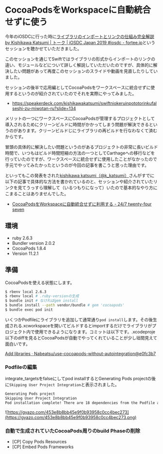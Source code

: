 # CocoaPodsをWorkspaceに自動統合せずに使う

今年のiOSDCに行った時に[ライブラリのインポートとリンクの仕組み完全解説 by Kishikawa Katsumi | トーク | iOSDC Japan 2019 #iosdc - fortee.jp](https://fortee.jp/iosdc-japan-2019/proposal/28d1013f-a57b-4d42-b486-a3372c459459)というセッションを聴かせていただきました。

このセッションを通じてSwiftではライブラリの形式からインポートのリンクの違い、モジュールなどについて詳しく解説していただいたのですが、具体的に解決したい問題があって再度このセッションのスライドや動画を見直したりしていました。

セッションの後半で応用編としてCocoaPodsをワークスペースに統合せずに使用するというのが紹介されていたのでそれを実際にやってみました。

- https://speakerdeck.com/kishikawakatsumi/swiftniokeruinpototorinkufalseshi-zu-miwotan-ru?slide=134

メリットの一つにワークスペースにCocoaPodsが管理するプロジェクトとして導入されるためにクリーンビルドに時間がかかってしまう問題が解決できるというのがあります。クリーンビルドじにライブラリの再ビルドを行なわなくて済むからです。

冒頭の具体的に解決したい問題というのがあるプロジェクトの非常に長いビルド時間で、いつもはビルド時間短縮の方法の一つとしてCarthageへの移行などを行っていたのですが、ワークスペースに統合せずに使用したことがなかったので手元でやってみたかったというのが今回の記事を書こうと思った理由です。

といってもこの発表をされた[kishikawa katsumi（@k_katsumi）](https://twitter.com/k_katsumi/likes)さんがすでに以下の記事で具体的な方法を書かれているのと、セッションや紹介されていたリンクを見てうっすら理解して（いるつもりになって）いたので基本的なやり方にこまることはありませんでした。

- [CocoaPodsをWorkspaceに自動統合せずに利用する - 24/7 twenty-four seven](https://blog.kishikawakatsumi.com/entry/2019/06/17/090724)

## 環境

- ruby 2.6.3
- Bundler version 2.0.2
- CocoaPods 1.8.4
- Version 11.2.1

## 準備

CocoaPodsを使える状態にします。
```sh
$ rbenv local 2.6.3
$ rbenv local # .ruby-versionの生成
$ bundle init # なければgem install
$ bundle install --path vendor/bundle # gem 'cocoapods'
$ bundle exec pod init
```

いくつかPodfileにライブラリを追加して通常通り`pod install`します。その後生成される.xcworkspaceを開いてビルドするとimportするだけでライブラリがプロジェクト内で使用できるようになります。コミットは以下です。.xcodeproje以下のdiffを見るとCocoaPodsが自動でやってくれていることが少し垣間見えて面白いです。

[Add libraries · Nabeatsu/use-cocoapods-without-autointegration@e0fc3b7](https://github.com/Nabeatsu/use-cocoapods-without-autointegration/commit/e0fc3b7f2f0539bd101e65d0a4bfa8c605196d1d)

### Podfileの編集
integrate_targetsをfalseにしてpod installするとGenerating Pods projectの後に`Skipping User Project Integration`と表示されました。

```sh
Generating Pods project
Skipping User Project Integration
Pod installation complete! There are 18 dependencies from the Podfile and 37 total pods installed.
```

![https://gyazo.com/453e8b8bb45e9f0b93958c0cc4bec273](https://gyazo.com/453e8b8bb45e9f0b93958c0cc4bec273.png)

### 自動で生成されていたCocoaPods周りのbuild Phaseの削除
- [CP] Copy Pods Resources
- [CP] Embed Pods Frameworks







